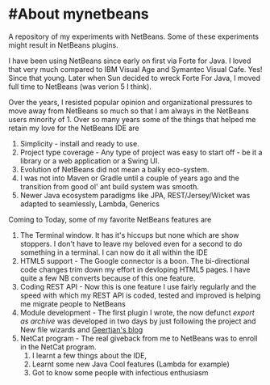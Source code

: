 #About mynetbeans
==========

A repository of my experiments with NetBeans. Some of these experiments might result in NetBeans plugins.

I have been using NetBeans since early on first via Forte for Java. I loved that very much compared to IBM Visual Age and Symantec Visual Cafe. Yes! Since that young. Later when Sun decided to wreck Forte For Java, I moved full time to NetBeans (was verion 5 I think).

Over the years, I resisted popular opinion and organizational pressures to move away from NetBeans so much so that I am always in the NetBeans users minority of 1. Over so many years some of the things that helped me retain my love for the NetBeans IDE are

1. Simplicity - install and ready to use.
2. Project type coverage - Any type of project was easy to start off - be it a library or a web application or a Swing UI. 
3. Evolution of NetBeans did not mean a balky eco-system.  
4. I was not into Maven or Gradle until a couple of years ago and the transition from good ol' ant build system was smooth.
5. Newer Java ecosystem paradigms like JPA, REST/Jersey/Wicket was adapted to seamlessly, Lambda, Generics
 
Coming to Today, some of my favorite NetBeans features are
1. The Terminal window. It has it's hiccups but none which are show stoppers. I don't have to leave my beloved even for a second to do something in a terminal. I can now do it all within the IDE
2. HTML5 support - The Google connector is a boon. The bi-directional code changes trim down my effort in devloping HTML5 pages. I have quite a few NB converts because of this one feature.
3. Coding REST API - Now this is one feature I use fairly regularly and the speed with which my REST API is coded, tested and improved is helping me migrate people to NetBeans
4. Module development - The first plugin I wrote, the now defunct _export as archive_ was developed in two days by just following the project and New file wizards and [Geertjan's blog](https://blogs.oracle.com/geertjan/entry/zipping_a_suite_s_nbm)
5. NetCat program - The real giveback from me to NetBeans was to enroll in the NetCat program. 
   1. I learnt a few things about the IDE, 
   2. Learnt some new Java Cool features (Lambda for example)
   3. Got to know some people with infectious enthusiasm
   

